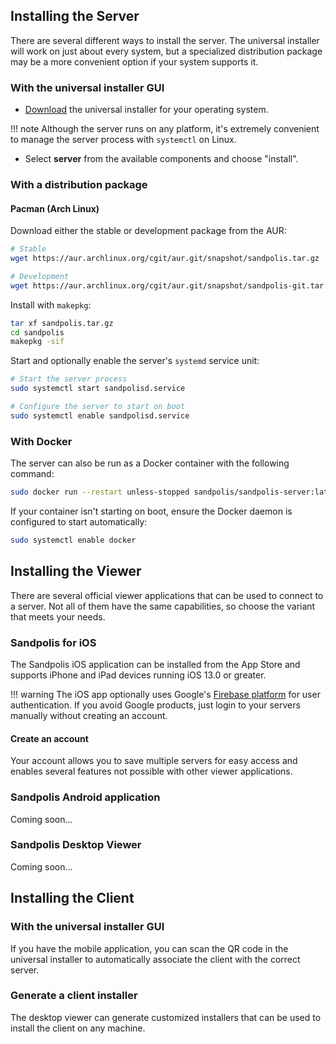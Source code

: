 ## Installing the Server
There are several different ways to install the server. The universal installer will work on just about every system, but a specialized distribution package may be a more convenient option if your system supports it.

### With the universal installer GUI

- <a href="https://sandpolis.com/download" target="_blank">Download</a> the universal installer for your operating system.

!!! note
	Although the server runs on any platform, it's extremely convenient to manage the server process with `systemctl` on Linux.

- Select **server** from the available components and choose "install".

### With a distribution package
#### Pacman (Arch Linux)
Download either the stable or development package from the AUR:
``` sh
# Stable
wget https://aur.archlinux.org/cgit/aur.git/snapshot/sandpolis.tar.gz

# Development
wget https://aur.archlinux.org/cgit/aur.git/snapshot/sandpolis-git.tar.gz
```

Install with `makepkg`:
``` sh
tar xf sandpolis.tar.gz
cd sandpolis
makepkg -sif
```

Start and optionally enable the server's `systemd` service unit:
``` sh
# Start the server process
sudo systemctl start sandpolisd.service

# Configure the server to start on boot
sudo systemctl enable sandpolisd.service
```

### With Docker
The server can also be run as a Docker container with the following command:
``` sh
sudo docker run --restart unless-stopped sandpolis/sandpolis-server:latest
```

If your container isn't starting on boot, ensure the Docker daemon is configured to start automatically:
``` sh
sudo systemctl enable docker
```

## Installing the Viewer
There are several official viewer applications that can be used to connect to a server. Not all of them have the same capabilities, so choose the variant that meets your needs.

### Sandpolis for iOS
The Sandpolis iOS application can be installed from the App Store and supports iPhone and iPad devices running iOS 13.0 or greater.

!!! warning
	The iOS app optionally uses Google's [Firebase platform](https://firebase.google.com) for user authentication. If you avoid Google products, just login to your servers manually without creating an account.

#### Create an account
Your account allows you to save multiple servers for easy access and enables several features not possible with other viewer applications.

### Sandpolis Android application
Coming soon...

### Sandpolis Desktop Viewer
Coming soon...

## Installing the Client

### With the universal installer GUI
If you have the mobile application, you can scan the QR code in the universal installer to automatically associate the client with the correct server.

### Generate a client installer
The desktop viewer can generate customized installers that can be used to install the client on any machine.
